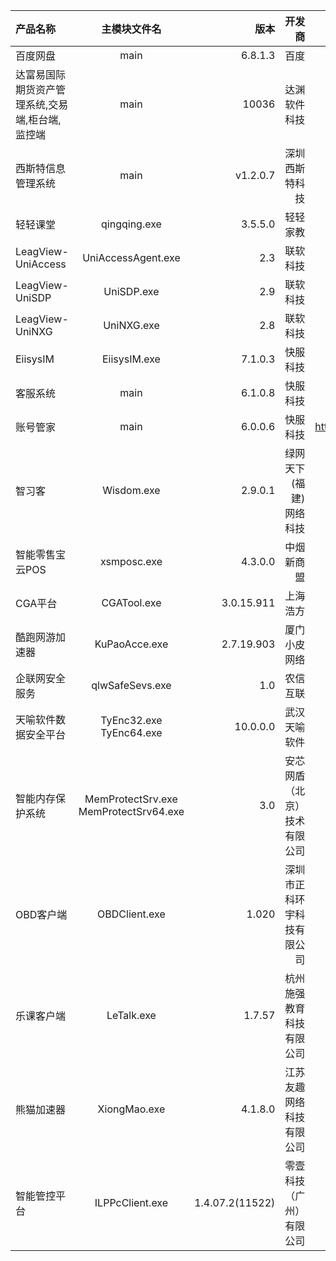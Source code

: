 |产品名称|主模块文件名|版本|开发商|产品网址|备注|
|:-|:-:|-:|-:|-:|-:|
|百度网盘|main|6.8.1.3|百度|http://pan.baidu.com|无|
|达富易国际期货资产管理系统,交易端,柜台端,监控端|main|10036|达渊软件科技|http://www.dfyruanjian.com/|无|
|西斯特信息管理系统|main|v1.2.0.7|深圳西斯特科技|http://www.grind-system.com/|无|
|轻轻课堂|qingqing.exe|3.5.5.0|轻轻家教|www.changingedu.com|无|
|LeagView-UniAccess|UniAccessAgent.exe|2.3|联软科技|http://www.leagsoft.com|无|
|LeagView-UniSDP|UniSDP.exe|2.9|联软科技|http://www.leagsoft.com|无|
|LeagView-UniNXG|UniNXG.exe|2.8|联软科技|http://www.leagsoft.com|无|
|EiisysIM|EiisysIM.exe|7.1.0.3|快服科技|http://www.eiisysim.com|无|
|客服系统|main|6.1.0.8|快服科技|https://www.53kf.com|无|
|账号管家|main|6.0.0.6|快服科技|https://www.53kf.com/GroupManagement|无|
|智习客|Wisdom.exe|2.9.0.1|绿网天下(福建)网络科技|http://www.zhixike.com/|无License|
|智能零售宝云POS|xsmposc.exe|4.3.0.0|中烟新商盟|http://cloudpos.baiwandian.com/|无|
|CGA平台|CGATool.exe|3.0.15.911|上海浩方|http://es.cga.com.cn/|无|
|酷跑网游加速器|KuPaoAcce.exe|2.7.19.903|厦门小皮网络|https://www.kupao.com|无|
|企联网安全服务|qlwSafeSevs.exe|1.0|农信互联|http://qlw.nxin.com|无|
|天喻软件数据安全平台| TyEnc32.exe TyEnc64.exe|10.0.0.0|武汉天喻软件|内网产品|无|
|智能内存保护系统|MemProtectSrv.exe MemProtectSrv64.exe|3.0|安芯网盾（北京）技术有限公司|https://www.anxinsec.com|无|
|OBD客户端| OBDClient.exe|1.020|深圳市正科环宇科技有限公司|http://www.zkobd.com|无|
|乐课客户端| LeTalk.exe|1.7.57|杭州施强教育科技有限公司|http://www.leke.cn|无|
|熊猫加速器|XiongMao.exe|4.1.8.0|江苏友趣网络科技有限公司|https://www.xiongmao789.com/|无|
|智能管控平台|ILPPcClient.exe|1.4.07.2(11522)|零壹科技（广州）有限公司|无|无|
